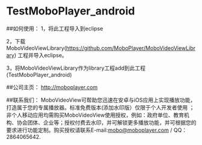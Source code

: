 TestMoboPlayer_android
======================
##如何使用：
  1，将此工程导入到eclipse
  
  2，下载MoboVideoViewLibrary(https://github.com/MoboPlayer/MoboVideoViewLibrary) 工程并导入eclipse。
  
  3，将MoboVideoViewLibrary作为library工程add到此工程(TestMoboPlayer_android)


##公司主页：
http://moboplayer.com

##联系我们：
MoboVideoView可帮助您迅速在安卓与iOS应用上实现播放功能，打造属于您的专属播放器。标准免费版本(添加水印版）仅限于个人开发者使用 ；非个人移动应用均需购买MoboVideoView使用授权，例如：政府单位、教育机构、协会团体、企业等；授权付费去水印，并可解锁更多播放功能，并可根据您的要求进行功能定制。购买授权请联系E-mail:mobo@moboplayer.com / QQ：2864065642.
